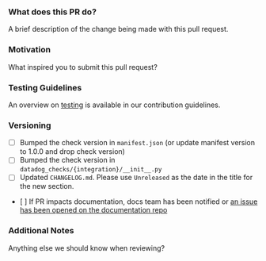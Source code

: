 <!-- *Note: Please remember to review the Datadog [Contribution Guidelines](https://github.com/DataDog/dd-agent/blob/master/CONTRIBUTING.md)
if you have not yet done so.* -->

### What does this PR do?

A brief description of the change being made with this pull request.

### Motivation

What inspired you to submit this pull request?

### Testing Guidelines

An overview on [testing](https://github.com/DataDog/dd-agent/blob/master/tests/README.md)
is available in our contribution guidelines.

### Versioning

- [ ] Bumped the check version in `manifest.json` (or update manifest version to 1.0.0 and drop check version)
- [ ] Bumped the check version in `datadog_checks/{integration}/__init__.py`
- [ ] Updated `CHANGELOG.md`. Please use `Unreleased` as the date in the title
  for the new section.
- [ ] If PR impacts documentation, docs team has been notified or [an issue has been opened on the documentation repo](https://github.com/DataDog/documentation/issues/new) 

### Additional Notes

Anything else we should know when reviewing?
